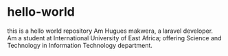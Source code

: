 # hello-world
this is a hello world repository
Am Hugues makwera, a laravel developer. Am a student at International University of East Africa; offering Science and Technology in Information Technology department.

